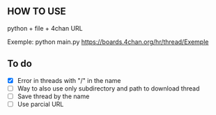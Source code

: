 ## HOW TO USE
python + file + 4chan URL

Exemple: python main.py https://boards.4chan.org/hr/thread/Exemple

## To do
- [x] Error in threads with "/" in the name
- [ ] Way to also use only subdirectory and path to download thread
- [ ] Save thread by the name
- [ ] Use parcial URL
